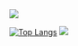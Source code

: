 
<img src="https://capsule-render.vercel.app/api?type=waving&color=ADBAE3&height=150&section=header&text=WELCOME!GeunjiGithub&fontColor=4D377B&fontSize=50&animation=fadeIn&fontAlignY=35" />

[![Top Langs](https://github-readme-stats.vercel.app/api/top-langs/?username=geumji-jo)](https://github.com/anuraghazra/github-readme-stats)
<img src="https://capsule-render.vercel.app/api?type=waving&color=D0C8E6&height=150&section=footer" />
